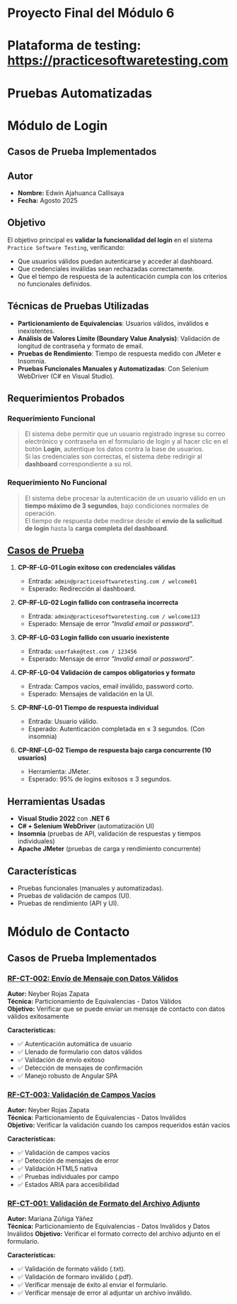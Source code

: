 # Proyecto Final del Módulo 6
# Plataforma de testing: https://practicesoftwaretesting.com

# Pruebas Automatizadas

# Módulo de Login

## Casos de Prueba Implementados

## Autor
- **Nombre:** Edwin Ajahuanca Callisaya
- **Fecha:** Agosto 2025  

## Objetivo
El objetivo principal es **validar la funcionalidad del login** en el sistema `Practice Software Testing`, verificando:  
- Que usuarios válidos puedan autenticarse y acceder al dashboard.  
- Que credenciales inválidas sean rechazadas correctamente.  
- Que el tiempo de respuesta de la autenticación cumpla con los criterios no funcionales definidos.  

## Técnicas de Pruebas Utilizadas
- **Particionamiento de Equivalencias**: Usuarios válidos, inválidos e inexistentes.  
- **Análisis de Valores Límite (Boundary Value Analysis)**: Validación de longitud de contraseña y formato de email.  
- **Pruebas de Rendimiento**: Tiempo de respuesta medido con JMeter e Insomnia.  
- **Pruebas Funcionales Manuales y Automatizadas**: Con Selenium WebDriver (C# en Visual Studio).  

## Requerimientos Probados

### Requerimiento Funcional
> El sistema debe permitir que un usuario registrado ingrese su correo electrónico y contraseña en el formulario de login y al hacer clic en el botón **Login**, autentique los datos contra la base de usuarios.  
> Si las credenciales son correctas, el sistema debe redirigir al **dashboard** correspondiente a su rol.

### Requerimiento No Funcional
> El sistema debe procesar la autenticación de un usuario válido en un **tiempo máximo de 3 segundos**, bajo condiciones normales de operación.  
> El tiempo de respuesta debe medirse desde el **envío de la solicitud de login** hasta la **carga completa del dashboard**.  

## [Casos de Prueba](/PruebasAutomatizadas/Pruebas%20de%20Sistema/LoginTest/readme.md)

1. **CP-RF-LG-01 Login exitoso con credenciales válidas**  
   - Entrada: `admin@practicesoftwaretesting.com / welcome01`  
   - Esperado: Redirección al dashboard.  

2. **CP-RF-LG-02 Login fallido con contraseña incorrecta**  
   - Entrada: `admin@practicesoftwaretesting.com / welcome123`  
   - Esperado: Mensaje de error *"Invalid email or password"*.  

3. **CP-RF-LG-03 Login fallido con usuario inexistente**  
   - Entrada: `userfake@test.com / 123456`  
   - Esperado: Mensaje de error *"Invalid email or password"*.  

4. **CP-RF-LG-04 Validación de campos obligatorios y formato**  
   - Entrada: Campos vacíos, email inválido, password corto.  
   - Esperado: Mensajes de validación en la UI.  

5. **CP-RNF-LG-01 Tiempo de respuesta individual**  
   - Entrada: Usuario válido.  
   - Esperado: Autenticación completada en ≤ 3 segundos. (Con insomnia) 

6. **CP-RNF-LG-02 Tiempo de respuesta bajo carga concurrente (10 usuarios)**  
   - Herramienta: JMeter.  
   - Esperado: 95% de logins exitosos ≤ 3 segundos.  

## Herramientas Usadas
- **Visual Studio 2022** con **.NET 6**  
- **C# + Selenium WebDriver** (automatización UI)  
- **Insomnia** (pruebas de API, validación de respuestas y tiempos individuales)  
- **Apache JMeter** (pruebas de carga y rendimiento concurrente)  

## Características
- Pruebas funcionales (manuales y automatizadas).  
- Pruebas de validación de campos (UI).  
- Pruebas de rendimiento (API y UI).


# Módulo de Contacto

## Casos de Prueba Implementados

### [RF-CT-002: Envío de Mensaje con Datos Válidos](./PruebasAutomatizadas/Pruebas%20de%20Sistema/RF-CT-002/RF-CT-002.md)

**Autor:** Neyber Rojas Zapata  
**Técnica:** Particionamiento de Equivalencias - Datos Válidos  
**Objetivo:** Verificar que se puede enviar un mensaje de contacto con datos válidos exitosamente

**Características:**
- ✅ Autenticación automática de usuario
- ✅ Llenado de formulario con datos válidos
- ✅ Validación de envío exitoso
- ✅ Detección de mensajes de confirmación
- ✅ Manejo robusto de Angular SPA

### [RF-CT-003: Validación de Campos Vacíos](./PruebasAutomatizadas/Pruebas%20de%20Sistema/RF-CT-003/RF-CT-003.md)

**Autor:** Neyber Rojas Zapata  
**Técnica:** Particionamiento de Equivalencias - Datos Inválidos  
**Objetivo:** Verificar la validación cuando los campos requeridos están vacíos

**Características:**
- ✅ Validación de campos vacíos
- ✅ Detección de mensajes de error
- ✅ Validación HTML5 nativa
- ✅ Pruebas individuales por campo
- ✅ Estados ARIA para accesibilidad

### [RF-CT-001: Validación de Formato del Archivo Adjunto](./PruebasAutomatizadas/Pruebas%20de%20Sistema/RF-CT-001/readme.md)

**Autor:** Mariana Zúñiga Yáñez  
**Técnica:** Particionamiento de Equivalencias - Datos Inválidos y Datos Inválidos
**Objetivo:** Verificar el formato correcto del archivo adjunto en el formulario.

**Características:**
- ✅ Validación de formato válido (.txt).
- ✅ Validación de formaro inválido (.pdf).
- ✅ Verificar mensaje de éxito al enviar el formulario.
- ✅ Verificar mensaje de error al adjuntar un archivo inválido.